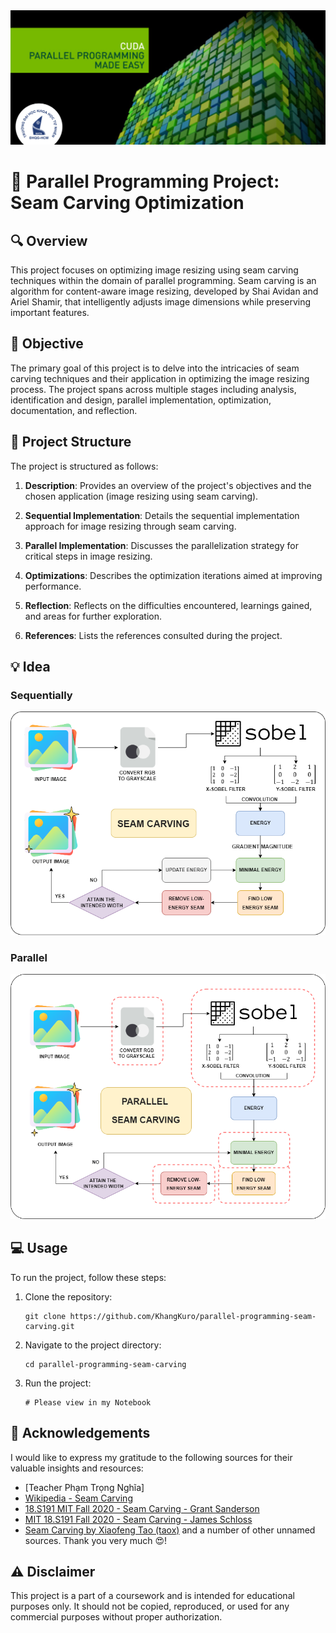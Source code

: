 
<img src="https://github.com/KhangKuro/Seam-Carving-US/blob/main/Cover.png" />

# :rocket: Parallel Programming Project: Seam Carving Optimization

## :mag: Overview

This project focuses on optimizing image resizing using seam carving techniques within the domain of parallel programming. Seam carving is an algorithm for content-aware image resizing, developed by Shai Avidan and Ariel Shamir, that intelligently adjusts image dimensions while preserving important features.

## :dart: Objective

The primary goal of this project is to delve into the intricacies of seam carving techniques and their application in optimizing the image resizing process. The project spans across multiple stages including analysis, identification and design, parallel implementation, optimization, documentation, and reflection.

## :file_folder: Project Structure

The project is structured as follows:

1. **Description**: Provides an overview of the project's objectives and the chosen application (image resizing using seam carving).

2. **Sequential Implementation**: Details the sequential implementation approach for image resizing through seam carving.

3. **Parallel Implementation**: Discusses the parallelization strategy for critical steps in image resizing.

4. **Optimizations**: Describes the optimization iterations aimed at improving performance.

5. **Reflection**: Reflects on the difficulties encountered, learnings gained, and areas for further exploration.

6. **References**: Lists the references consulted during the project.

## 💡 Idea

### Sequentially
<img src="https://github.com/KhangKuro/Seam-Carving-US/blob/main/Img.png" />

### Parallel
<img src="https://github.com/KhangKuro/Seam-Carving-US/blob/main/OpImg.png" />

## :computer: Usage

To run the project, follow these steps:

1. Clone the repository:
   ```
   git clone https://github.com/KhangKuro/parallel-programming-seam-carving.git
   ```

2. Navigate to the project directory:
   ```
   cd parallel-programming-seam-carving
   ```

3. Run the project:
   ```
   # Please view in my Notebook
   ```

## :pray: Acknowledgements

I would like to express my gratitude to the following sources for their valuable insights and resources:

- [Teacher Phạm Trọng Nghĩa]
- [Wikipedia - Seam Carving](https://en.wikipedia.org/wiki/Seam_carving)
- [18.S191 MIT Fall 2020 - Seam Carving - Grant Sanderson](https://www.youtube.com/watch?v=rpB6zQNsbQU)
- [MIT 18.S191 Fall 2020 - Seam Carving - James Schloss](https://www.youtube.com/watch?v=ALcohd1q3dk)
- [Seam Carving by Xiaofeng Tao (taox)](https://cs.brown.edu/courses/cs129/results/proj3/taox/#:~:text=The%20objective%20of%20this%20seam,content%20from%20cropping%20or%20scaling.)
and a number of other unnamed sources. Thank you very much 😍!

## :warning: Disclaimer

This project is a part of a coursework and is intended for educational purposes only. It should not be copied, reproduced, or used for any commercial purposes without proper authorization.
